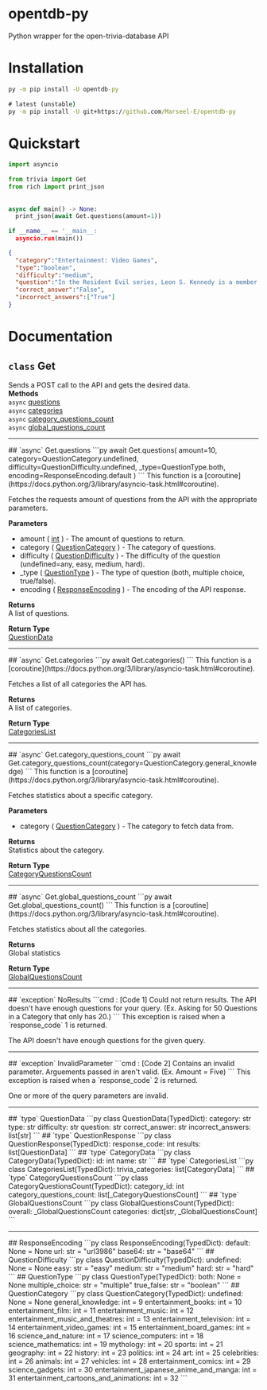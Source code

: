 # opentdb-py  
Python wrapper for the open-trivia-database API  
# Installation  
```cmd  
py -m pip install -U opentdb-py  
  
# latest (unstable)  
py -m pip install -U git+https://github.com/Marseel-E/opentdb-py  
```  
# Quickstart  
```py  
import asyncio  
  
from trivia import Get  
from rich import print_json  
  
  
async def main() -> None:  
  print_json(await Get.questions(amount=1))  
    
if __name__ == '__main__:  
  asyncio.run(main())  
```  
```json  
{  
  "category":"Entertainment: Video Games",  
  "type":"boolean",  
  "difficulty":"medium",  
  "question":"In the Resident Evil series, Leon S. Kennedy is a member of STARS.",  
  "correct_answer":"False",  
  "incorrect_answers":["True"]  
}  
```  
# Documentation  
## `class` Get  
Sends a POST call to the API and gets the desired data.  
**Methods**  
`async` [questions](async-Get.questions)  
`async` [categories](async-Get.categories)  
`async` [category_questions_count](async-Get.category_questions_count)  
`async` [global_questions_count](async-Get.global_questions_count)  
<hr />  
## `async` Get.questions  
```py  
await Get.questions(   
  amount=10,  
  category=QuestionCategory.undefined,  
  difficulty=QuestionDifficulty.undefined,  
  _type=QuestionType.both,  
  encoding=ResponseEncoding.default  
)  
```  
This function is a [coroutine](https://docs.python.org/3/library/asyncio-task.html#coroutine).  

Fetches the requests amount of questions from the API with the appropriate parameters.  

**Parameters**  
- amount ( [int](https://docs.python.org/3/library/functions.html#int) ) - The amount of questions to return.  
- category ( [QuestionCategory]() ) - The category of questions.  
- difficulty ( [QuestionDifficulty]() ) - The difficulty of the question (undefined=any, easy, medium, hard).  
- _type ( [QuestionType]() ) - The type of question (both, multiple choice, true/false).  
- encoding ( [ResponseEncoding]() ) - The encoding of the API response.  

**Returns**  
A list of questions.  

**Return Type**  
[QuestionData]()  
<hr />  
## `async` Get.categories  
```py
await Get.categories()
```
This function is a [coroutine](https://docs.python.org/3/library/asyncio-task.html#coroutine).  

Fetches a list of all categories the API has.  

**Returns**  
A list of categories.  

**Return Type**  
[CategoriesList]()  
<hr />  
## `async` Get.category_questions_count  
```py
await Get.category_questions_count(category=QuestionCategory.general_knowledge)
```
This function is a [coroutine](https://docs.python.org/3/library/asyncio-task.html#coroutine).  

Fetches statistics about a specific category.

**Parameters**  
- category ( [QuestionCategory]() ) - The category to fetch data from.  

**Returns**  
Statistics about the category.  

**Return Type**  
[CategoryQuestionsCount]()  
<hr />  
## `async` Get.global_questions_count  
```py
await Get.global_questions_count()
```
This function is a [coroutine](https://docs.python.org/3/library/asyncio-task.html#coroutine).  

Fetches statistics about all the categories.  

**Returns**  
Global statistics  

**Return Type**  
[GlobalQuestionsCount]()  
<hr />  
## `exception` NoResults  
```cmd
<NoResults>: [Code 1] Could not return results. The API doesn't have enough questions for your query. (Ex. Asking for 50 Questions in a Category that only has 20.)
```
This exception is raised when a `response_code` 1 is returned.  

The API doesn't have enough questions for the given query.  
<hr />  
## `exception` InvalidParameter  
```cmd
<InvalidParameter>: [Code 2] Contains an invalid parameter. Arguements passed in aren't valid. (Ex. Amount = Five)
```
This exception is raised when a `response_code` 2 is returned.  

One or more of the query parameters are invalid.  
<hr />  
## `type` QuestionData  
```py
class QuestionData(TypedDict):
	category: str
	type: str
	difficulty: str
	question: str
	correct_answer: str
	incorrect_answers: list[str]
```
## `type` QuestionResponse  
```py
class QuestionResponse(TypedDict):
	response_code: int
	results: list[QuestionData]
```
## `type` CategoryData  
```py
class CategoryData(TypedDict):
	id: int
	name: str
```
## `type` CategoriesList  
```py
class CategoriesList(TypedDict):
	trivia_categories: list[CategoryData]
```
## `type` CategoryQuestionsCount  
```py
class CategoryQuestionsCount(TypedDict):
	category_id: int
	category_questions_count: list[_CategoryQuestionsCount]
```
## `type` GlobalQuestionsCount  
```py
class GlobalQuestionsCount(TypedDict):
	overall: _GlobalQuestionsCount
	categories: dict[str, _GlobalQuestionsCount]
```
<hr />  
## ResponseEncoding  
```py
class ResponseEncoding(TypedDict):
	default: None = None
	url: str = "url3986"
	base64: str = "base64"
```
## QuestionDifficulty  
```py
class QuestionDifficulty(TypedDict):
	undefined: None = None
	easy: str = "easy"
	medium: str = "medium"
	hard: str = "hard"
```
## QuestionType  
```py
class QuestionType(TypedDict):
	both: None = None
	multiple_choice: str = "multiple"
	true_false: str = "boolean"
```
## QuestionCategory  
```py
class QuestionCategory(TypedDict):
	undefined: None = None
	general_knowledge: int = 9
	entertainment_books: int = 10
	entertainment_film: int = 11
	entertainment_music: int = 12
	entertainment_music_and_theatres: int = 13
	entertainment_television: int = 14
	entertainment_video_games: int = 15
	entertainment_board_games: int = 16
	science_and_nature: int = 17
	science_computers: int = 18
	science_mathematics: int = 19
	mythology: int = 20
	sports: int = 21
	geography: int = 22
	history: int = 23
	politics: int = 24
	art: int = 25
	celebrities: int = 26
	animals: int = 27
	vehicles: int = 28
	entertainment_comics: int = 29
	science_gadgets: int = 30
	entertainment_japanese_anime_and_manga: int = 31
	entertainment_cartoons_and_animations: int = 32
```
